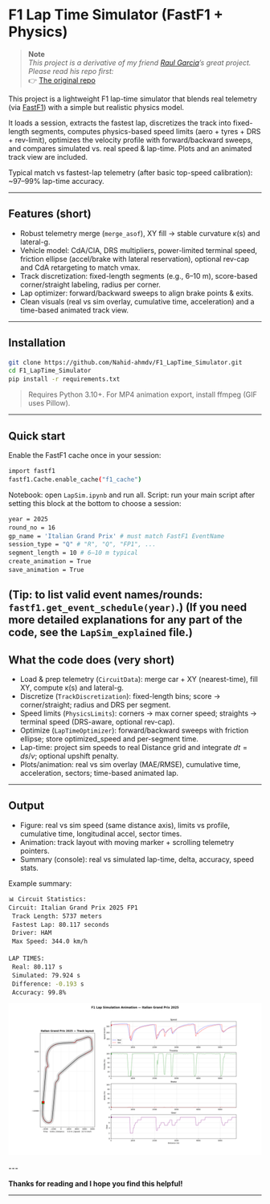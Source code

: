 # F1 Lap Time Simulator (FastF1 + Physics)

> **Note**  
> *This project is a derivative of my friend [Raul Garcia](https://github.com/pmraulgarcia)’s great project. Please read his repo first:*  
> 👉 [The original repo](https://github.com/pmraulgarcia/Formula1_Race_Simulator)

This project is a lightweight F1 lap-time simulator that blends real telemetry (via [FastF1](https://docs.fastf1.dev/)) with a simple but realistic physics model.

It loads a session, extracts the fastest lap, discretizes the track into fixed-length segments, computes physics-based speed limits (aero + tyres + DRS + rev-limit), optimizes the velocity profile with forward/backward sweeps, and compares simulated vs. real speed & lap-time. Plots and an animated track view are included.

Typical match vs fastest-lap telemetry (after basic top-speed calibration): ~97–99% lap-time accuracy.

---

## Features (short)

- Robust telemetry merge (`merge_asof`), XY fill → stable curvature κ(s) and lateral-g.  
- Vehicle model: CdA/ClA, DRS multipliers, power-limited terminal speed, friction ellipse (accel/brake with lateral reservation), optional rev-cap and CdA retargeting to match vmax.  
- Track discretization: fixed-length segments (e.g., 6–10 m), score-based corner/straight labeling, radius per corner.  
- Lap optimizer: forward/backward sweeps to align brake points & exits.  
- Clean visuals (real vs sim overlay, cumulative time, acceleration) and a time-based animated track view.

---

## Installation

```bash
git clone https://github.com/Nahid-ahmdv/F1_LapTime_Simulator.git
cd F1_LapTime_Simulator
pip install -r requirements.txt
```

> Requires Python 3.10+. For MP4 animation export, install ffmpeg (GIF uses Pillow).
---

## Quick start

Enable the FastF1 cache once in your session:

```bash
import fastf1
fastf1.Cache.enable_cache("f1_cache")
```
Notebook: open `LapSim.ipynb` and run all.
Script: run your main script after setting this block at the bottom to choose a session:

```bash
year = 2025
round_no = 16
gp_name = 'Italian Grand Prix' # must match FastF1 EventName
session_type = "Q" # "R", "Q", "FP1", ...
segment_length = 10 # 6–10 m typical
create_animation = True
save_animation = True
```

(Tip: to list valid event names/rounds: `fastf1.get_event_schedule(year)`.)
(If you need more detailed explanations for any part of the code, see the `LapSim_explained` file.)
---

## What the code does (very short)

- Load & prep telemetry (`CircuitData`): merge car + XY (nearest-time), fill XY, compute κ(s) and lateral-g.  
- Discretize (`TrackDiscretization`): fixed-length bins; score → corner/straight; radius and DRS per segment.  
- Speed limits (`PhysicsLimits`): corners → max corner speed; straights → terminal speed (DRS-aware, optional rev-cap).  
- Optimize (`LapTimeOptimizer`): forward/backward sweeps with friction ellipse; store optimized_speed and per-segment time.  
- Lap-time: project sim speeds to real Distance grid and integrate $dt = ds/v$; optional upshift penalty.  
- Plots/animation: real vs sim overlay (MAE/RMSE), cumulative time, acceleration, sectors; time-based animated lap.

---

## Output

- Figure: real vs sim speed (same distance axis), limits vs profile, cumulative time, longitudinal accel, sector times.  
- Animation: track layout with moving marker + scrolling telemetry pointers.  
- Summary (console): real vs simulated lap-time, delta, accuracy, speed stats.


Example summary: 

```bash
📊 Circuit Statistics:
Circuit: Italian Grand Prix 2025 FP1
 Track Length: 5737 meters
 Fastest Lap: 80.117 seconds
 Driver: HAM
 Max Speed: 344.0 km/h

LAP TIMES:
 Real: 80.117 s
 Simulated: 79.924 s
 Difference: -0.193 s
 Accuracy: 99.8%
```

<p align="center">
  <img src="animation.gif" alt="Lap-time sim" width="600">
</p>
---

**Thanks for reading and I hope you find this helpful!**
 
---

